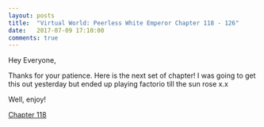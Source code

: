```yaml
---
layout: posts
title:  "Virtual World: Peerless White Emperor Chapter 118 - 126"
date:   2017-07-09 17:10:00
comments: true
---
```


Hey Everyone,

Thanks for your patience. Here is the next set of chapter! I was going to get this out yesterday but ended up playing factorio till the sun rose x.x

Well, enjoy!

[Chapter 118][vwpwe0118]

[vwpwe0118]: {{site.url}}/translations/vwpwe/0118.html
